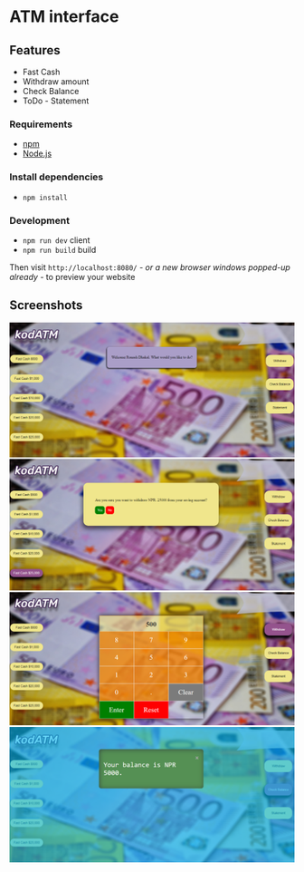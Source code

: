 # ATM interface

## Features

- Fast Cash
- Withdraw amount
- Check Balance
- ToDo - Statement

### Requirements

- [npm](https://www.npmjs.com/get-npm)
- [Node.js](https://nodejs.org/en/download/)

### Install dependencies

- `npm install`

### Development

- `npm run dev` client
- `npm run build` build

Then visit `http://localhost:8080/` _- or a new browser windows popped-up already -_ to preview your website

## Screenshots

<p align="center">
  <img src="https://raw.githubusercontent.com/ronashdkl/atmApp.js/master/screenshot/main.PNG" title="Main Screen">
  <img src="https://raw.githubusercontent.com/ronashdkl/atmApp.js/master/screenshot/fastcash.PNG" alt="fastcash">
  <img src="https://raw.githubusercontent.com/ronashdkl/atmApp.js/master/screenshot/withdraw.PNG" alt="withdraw"> 
<img src="https://raw.githubusercontent.com/ronashdkl/atmApp.js/master/screenshot/balance.PNG" alt="balance">
</p>

